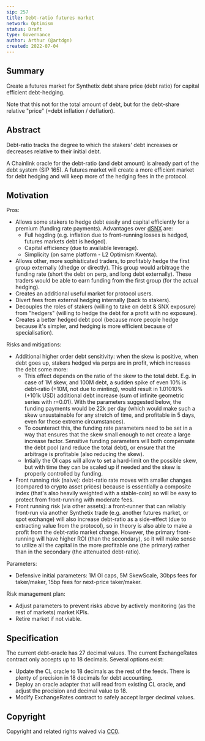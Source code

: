 ```yaml
---
sip: 257
title: Debt-ratio futures market  
network: Optimism
status: Draft
type: Governance
author: Arthur (@artdgn)
created: 2022-07-04
---
```


## Summary

Create a futures market for Synthetix debt share price (debt ratio) for capital efficient debt-hedging.

Note that this not for the total amount of debt, but for the debt-share relative "price" (=debt inflation / deflation).

## Abstract

Debt-ratio tracks the degree to which the stakers' debt increases or decreases relative to their initial debt. 

A Chainlink oracle for the debt-ratio (and debt amount) is already part of the debt system (SIP 165). A futures market will create a more efficient market for debt hedging and will keep more of the hedging fees in the protocol.

## Motivation

Pros:
- Allows some stakers to hedge debt easily and capital efficiently for a premium (funding rate payments). Advantages over 
[dSNX](https://docs.dhedge.org/dhedge-original-pools/v2-snx-debt-mirror) are: 
  - Full hegding (e.g. inflation due to front-running losses is hedged, futures markets debt is hedged).
  - Capital efficiency (due to available leverage).
  - Simplicity (on same platform - L2 Optimism Kwenta).
- Allows other, more sophisticated traders, to profitably hedge the first group externally (dhedge or directly). This group would arbitrage the funding rate (short the debt on perp, and long debt externally). These traders would be able to earn funding from the first group (for the actual hedging).
- Creates an additional useful market for protocol users.
- Divert fees from external hedging internally (back to stakers).
- Decouples the roles of stakers (willing to take on debt & SNX exposure) from "hedgers" (willing to hedge the debt for a profit with no exposure).   
- Creates a better hedged debt pool (because more people hedge because it's simpler, and hedging is more efficient because of specialisation).

Risks and mitigations:
- Additional higher order debt sensitivity: when the skew is positive, when debt goes up, stakers hedged via perps are in profit, which increases the debt some more:
  - This effect depends on the ratio of the skew to the total debt. E.g. in case of 1M skew, and 100M debt, a sudden spike of even 10% is debt-ratio (+10M, not due to minting), would result in 1.01010% (+101k USD) additional debt increase (sum of infinite geometric series with r=0.01). With the parameters suggested below, the funding payments would be 22k per day (which would make such a skew unsustainable for any stretch of time, and profitable in 5 days, even for these extreme circumstances).
  - To counteract this, the funding rate parameters need to be set in a way that ensures that the skew small enough to not create a large increase factor. Sensitive funding parameters will both compensate the debt pool (and reduce the total debt), or ensure that the arbitrage is profitable (also reducing the skew).
  - Intially the OI caps will allow to set a hard-limit on the possible skew, but with time they can be scaled up if needed and the skew is properly controlled by funding.
- Front running risk (naive): debt-ratio rate moves with smaller changes (compared to crypto asset prices) because is essentially a composite index (that's also heavily weighted with a stable-coin) so will be easy to protect from front-running with moderate fees.
- Front running risk (via other assets): a front-runner that can reliably front-run via another Synthetix trade (e.g. another futures market, or spot exchange) will also increase debt-ratio as a side-effect (due to extracting value from the protocol), so in theory is also able to make a profit from the debt-ratio market change. However, the primary front-running will have higher ROI (than the secondary), so it will make sense to utilize all the capital in the more profitable one (the primary) rather than in the secondary (the attenuated debt-ratio).

Parameters:
- Defensive initial parameters: 1M OI caps, 5M SkewScale, 30bps fees for taker/maker, 15bp fees for next-price taker/maker.   

Risk management plan:
- Adjust parameters to prevent risks above by actively monitoring (as the rest of markets) market KPIs. 
- Retire market if not viable.

## Specification

The current debt-oracle has 27 decimal values. The current ExchangeRates contract only accepts up to 18 decimals. Several options exist:
- Update the CL oracle to 18 decimals as the rest of the feeds. There is plenty of precision in 18 decimals for debt accounting.
- Deploy an oracle adapter that will read from existing CL oracle, and adjust the precision and decimal value to 18.  
- Modify ExchangeRates contract to safely accept larger decimal values.

## Copyright

Copyright and related rights waived via [CC0](https://creativecommons.org/publicdomain/zero/1.0/).
